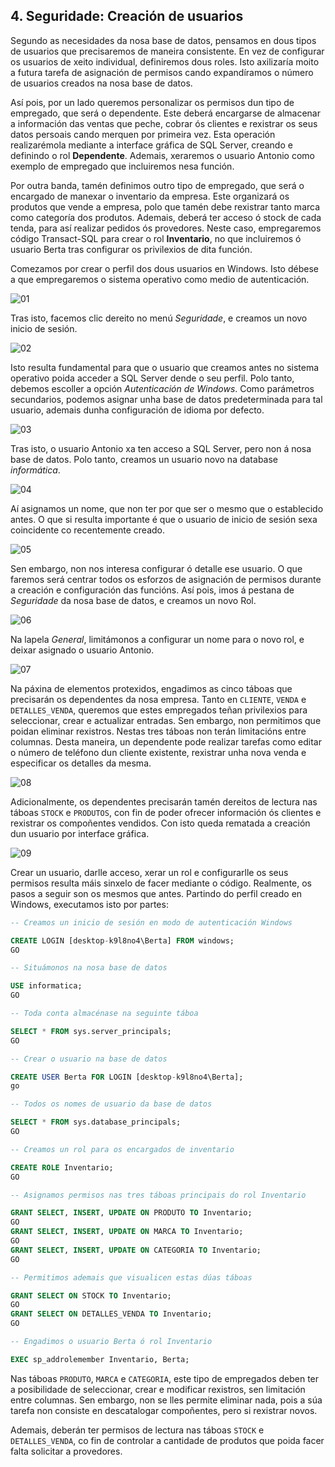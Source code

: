 ## 4. Seguridade: Creación de usuarios

Segundo as necesidades da nosa base de datos, pensamos en dous tipos de usuarios que precisaremos de maneira consistente. En vez de configurar os usuarios de xeito individual, definiremos dous roles. Isto axilizaría moito a futura tarefa de asignación de permisos cando expandíramos o número de usuarios creados na nosa base de datos.

Así pois, por un lado queremos personalizar os permisos dun tipo de empregado, que será o dependente. Este deberá encargarse de almacenar a información das ventas que peche, cobrar ós clientes e rexistrar os seus datos persoais cando merquen por primeira vez. Esta operación realizarémola mediante a interface gráfica de SQL Server, creando e definindo o rol **Dependente**. Ademais, xeraremos o usuario Antonio como exemplo de empregado que incluiremos nesa función.

Por outra banda, tamén definimos outro tipo de empregado, que será o encargado de manexar o inventario da empresa. Este organizará os produtos que vende a empresa, polo que tamén debe rexistrar tanto marca como categoría dos produtos. Ademais, deberá ter acceso ó stock de cada tenda, para así realizar pedidos ós provedores. Neste caso, empregaremos código Transact-SQL para crear o rol **Inventario**, no que incluiremos ó usuario Berta tras configurar os privilexios de dita función.

Comezamos por crear o perfil dos dous usuarios en Windows. Isto débese a que empregaremos o sistema operativo como medio de autenticación.

![01](./img/04_01.png)


Tras isto, facemos clic dereito no menú *Seguridade*, e creamos un novo inicio de sesión.

![02](./img/04_02.png)


Isto resulta fundamental para que o usuario que creamos antes no sistema operativo poida acceder a SQL Server dende o seu perfil. Polo tanto, debemos escoller a opción *Autenticación de Windows*. Como parámetros secundarios, podemos asignar unha base de datos predeterminada para tal usuario, ademais dunha configuración de idioma por defecto.

![03](./img/04_03.png)


Tras isto, o usuario Antonio xa ten acceso a SQL Server, pero non á nosa base de datos. Polo tanto, creamos un usuario novo na database *informática*.

![04](./img/04_04.png)


Aí asignamos un nome, que non ter por que ser o mesmo que o establecido antes. O que si resulta importante é que o usuario de inicio de sesión sexa coincidente co recentemente creado. 

![05](./img/04_05.png)


Sen embargo, non nos interesa configurar ó detalle ese usuario. O que faremos será centrar todos os esforzos de asignación de permisos durante a creación e configuración das funcións. Así pois, imos á pestana de *Seguridade* da nosa base de datos, e creamos un novo Rol.

![06](./img/04_06.png)


Na lapela *General*, limitámonos a configurar un nome para o novo rol, e deixar asignado o usuario Antonio.

![07](./img/04_07.png)


Na páxina de elementos protexidos, engadimos as cinco táboas que precisarán os dependentes da nosa empresa. Tanto en ```CLIENTE```, ```VENDA``` e ```DETALLES_VENDA```, queremos que estes empregados teñan privilexios para seleccionar, crear e actualizar entradas. Sen embargo, non permitimos que poidan eliminar rexistros. Nestas tres táboas non terán limitacións entre columnas. Desta maneira, un dependente pode realizar tarefas como editar o número de teléfono dun cliente existente, rexistrar unha nova venda e especificar os detalles da mesma.

![08](./img/04_08.png)


Adicionalmente, os dependentes precisarán tamén dereitos de lectura nas táboas ```STOCK``` e ```PRODUTOS```, con fin de poder ofrecer información ós clientes e rexistrar os compoñentes vendidos. Con isto queda rematada a creación dun usuario por interface gráfica.

![09](./img/04_09.png)


Crear un usuario, darlle acceso, xerar un rol e configurarlle os seus permisos resulta máis sinxelo de facer mediante o código. Realmente, os pasos a seguir son os mesmos que antes. Partindo do perfil creado en Windows, executamos isto por partes: 

```sql
-- Creamos un inicio de sesión en modo de autenticación Windows

CREATE LOGIN [desktop-k9l8no4\Berta] FROM windows;
GO

-- Situámonos na nosa base de datos

USE informatica;
GO

-- Toda conta almacénase na seguinte táboa

SELECT * FROM sys.server_principals;
GO

-- Crear o usuario na base de datos

CREATE USER Berta FOR LOGIN [desktop-k9l8no4\Berta];
go

-- Todos os nomes de usuario da base de datos

SELECT * FROM sys.database_principals;
GO

-- Creamos un rol para os encargados de inventario

CREATE ROLE Inventario;
GO

-- Asignamos permisos nas tres táboas principais do rol Inventario

GRANT SELECT, INSERT, UPDATE ON PRODUTO TO Inventario;
GO
GRANT SELECT, INSERT, UPDATE ON MARCA TO Inventario;
GO
GRANT SELECT, INSERT, UPDATE ON CATEGORIA TO Inventario;
GO

-- Permitimos ademais que visualicen estas dúas táboas

GRANT SELECT ON STOCK TO Inventario;
GO
GRANT SELECT ON DETALLES_VENDA TO Inventario;
GO

-- Engadimos o usuario Berta ó rol Inventario

EXEC sp_addrolemember Inventario, Berta;

```

Nas táboas ```PRODUTO```, ```MARCA``` e ```CATEGORIA```, este tipo de empregados deben ter a posibilidade de seleccionar, crear e modificar rexistros, sen limitación entre columnas. Sen embargo, non se lles permite eliminar nada, pois a súa tarefa non consiste en descatalogar compoñentes, pero si rexistrar novos.

Ademais, deberán ter permisos de lectura nas táboas ```STOCK``` e ```DETALLES_VENDA```, co fin de controlar a cantidade de produtos que poida facer falta solicitar a provedores.
